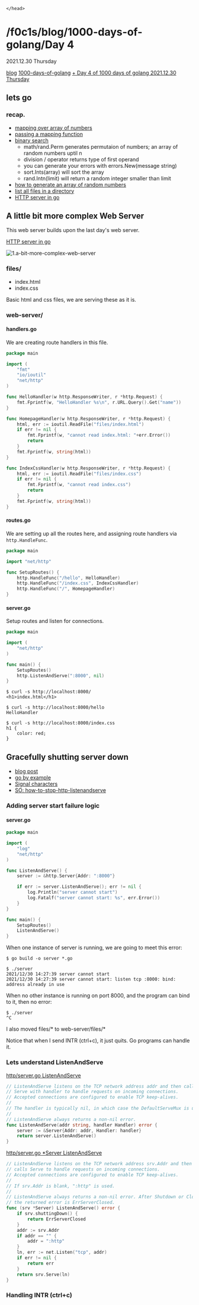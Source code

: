 <html lang="en">
    <head>
    <meta charset="UTF-8">
    <title>blog.f0c1s.com/1000-days-of-golang/day 4</title>
    <script src="../../setup.js" async></script>
    <link rel="stylesheet" href="../../index.css" />
    <link rel="stylesheet" href="../../highlight/styles/monokai.min.css"/>
    <script src="../../highlight/highlight.min.js"></script>

    </head>

<body onload="setup()">
<h1>/f0c1s/blog/1000-days-of-golang/Day 4</h1>

2021.12.30 Thursday

<p>
    <a href="../../index.html">blog</a>
    <a href="../../1000-days-of-golang/1000-days-of-golang.html">1000-days-of-golang</a>
    <a href="../../1000-days-of-golang/day-4-2021.12.30/day-4-2021.12.30.html">+ Day 4 of 1000 days of golang 2021.12.30 Thursday</a>
</p>

## lets go

### recap.

- [mapping over array of numbers](http://blog.f0c1s.com/1000-days-of-golang/day-3-2021.12.28/day-3-2021.12.28.html#mapping-over-an-array-of-numbers)
- [passing a mapping function](http://blog.f0c1s.com/1000-days-of-golang/day-3-2021.12.28/day-3-2021.12.28.html#passing-a-mapping-function)
- [binary search](http://blog.f0c1s.com/1000-days-of-golang/day-3-2021.12.28/day-3-2021.12.28.html#binary-search)
  - math/rand.Perm generates permutaion of numbers; an array of random numbers uptil n 
  - division / operator returns type of first operand
  - you can generate your errors with errors.New(message string)
  - sort.Ints(array) will sort the array
  - rand.Intn(limit) will return a random integer smaller than limit
- [how to generate an array of random numbers](http://blog.f0c1s.com/1000-days-of-golang/day-3-2021.12.28/day-3-2021.12.28.html#how-to-generate-an-array-of-random-numbers)
- [list all files in a directory](http://blog.f0c1s.com/1000-days-of-golang/day-3-2021.12.28/day-3-2021.12.28.html#list-all-files-in-a-directory)
- [HTTP server in go](http://blog.f0c1s.com/1000-days-of-golang/day-3-2021.12.28/day-3-2021.12.28.html#http-server-in-go)

## A little bit more complex Web Server

This web server builds upon the last day's web server.

[HTTP server in go](http://blog.f0c1s.com/1000-days-of-golang/day-3-2021.12.28/day-3-2021.12.28.html#http-server-in-go)

![1.a-bit-more-complex-web-server](1.a-bit-more-complex-web-server.png)

### files/

- index.html
- index.css

Basic html and css files, we are serving these as it is.

### web-server/

#### handlers.go

We are creating route handlers in this file.

```go
package main

import (
	"fmt"
	"io/ioutil"
	"net/http"
)

func HelloHandler(w http.ResponseWriter, r *http.Request) {
	fmt.Fprintf(w, "HelloHandler %s\n", r.URL.Query().Get("name"))
}

func HomepageHandler(w http.ResponseWriter, r *http.Request) {
	html, err := ioutil.ReadFile("files/index.html")
	if err != nil {
		fmt.Fprintf(w, "cannot read index.html: "+err.Error())
		return
	}
	fmt.Fprintf(w, string(html))
}

func IndexCssHandler(w http.ResponseWriter, r *http.Request) {
	html, err := ioutil.ReadFile("files/index.css")
	if err != nil {
		fmt.Fprintf(w, "cannot read index.css")
		return
	}
	fmt.Fprintf(w, string(html))
}

```

#### routes.go

We are setting up all the routes here, and assigning route handlers via `http.HandleFunc`.

```go
package main

import "net/http"

func SetupRoutes() {
	http.HandleFunc("/hello", HelloHandler)
	http.HandleFunc("/index.css", IndexCssHandler)
	http.HandleFunc("/", HomepageHandler)
}

```

#### server.go

Setup routes and listen for connections.

```go
package main

import (
	"net/http"
)

func main() {
	SetupRoutes()
	http.ListenAndServe(":8000", nil)
}

```

```shell
$ curl -s http://localhost:8000/         
<h1>index.html</h1>                                                                                                                                                                                                        

$ curl -s http://localhost:8000/hello    
HelloHandler 
                                                                                                                                                                                                        
$ curl -s http://localhost:8000/index.css
h1 {
    color: red;
}    
```

## Gracefully shutting server down

- [blog post](https://medium.com/honestbee-tw-engineer/gracefully-shutdown-in-go-http-server-5f5e6b83da5a)
- [go by example](https://gobyexample.com/signals)
- [Signal characters](https://www.gnu.org/software/libc/manual/html_node/Signal-Characters.html)
- [SO: how-to-stop-http-listenandserve](https://stackoverflow.com/questions/39320025/how-to-stop-http-listenandserve)

### Adding server start failure logic

#### server.go

```go
package main

import (
	"log"
	"net/http"
)

func ListenAndServe() {
	server := &http.Server{Addr: ":8000"}

	if err := server.ListenAndServe(); err != nil {
		log.Println("server cannot start")
		log.Fatalf("server cannot start: %s", err.Error())
	}
}

func main() {
	SetupRoutes()
	ListenAndServe()
}
```

When one instance of server is running, we are going to meet this error:

```shell
$ go build -o server *.go
                                                                                                                                                                                                        
$ ./server               
2021/12/30 14:27:39 server cannot start
2021/12/30 14:27:39 server cannot start: listen tcp :8000: bind: address already in use

```

When no other instance is running on port 8000, and the program can bind to it, then no error:

```shell
$ ./server
^C
```

I also moved files/* to web-server/files/*


Notice that when I send INTR (ctrl+c), it just quits. Go programs can handle it.

### Lets understand ListenAndServe

[http/server.go ListenAndServe](https://go.dev/src/net/http/server.go#L3176)

```go
// ListenAndServe listens on the TCP network address addr and then calls
// Serve with handler to handle requests on incoming connections.
// Accepted connections are configured to enable TCP keep-alives.
//
// The handler is typically nil, in which case the DefaultServeMux is used.
//
// ListenAndServe always returns a non-nil error.
func ListenAndServe(addr string, handler Handler) error {
	server := &Server{Addr: addr, Handler: handler}
	return server.ListenAndServe()
}
```

[http/server.go *Server ListenAndServe](https://go.dev/src/net/http/server.go#L2911)

```go
// ListenAndServe listens on the TCP network address srv.Addr and then
// calls Serve to handle requests on incoming connections.
// Accepted connections are configured to enable TCP keep-alives.
//
// If srv.Addr is blank, ":http" is used.
//
// ListenAndServe always returns a non-nil error. After Shutdown or Close,
// the returned error is ErrServerClosed.
func (srv *Server) ListenAndServe() error {
	if srv.shuttingDown() {
		return ErrServerClosed
	}
	addr := srv.Addr
	if addr == "" {
		addr = ":http"
	}
	ln, err := net.Listen("tcp", addr)
	if err != nil {
		return err
	}
	return srv.Serve(ln)
}

```

### Handling INTR (ctrl+c)



<script>hljs.highlightAll();</script>
</body>
</html>
